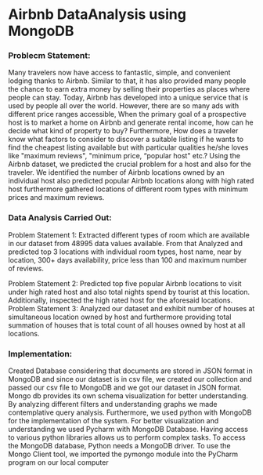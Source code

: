 # Airbnb DataAnalysis using MongoDB
<h3> Problecm Statement:</h3>
Many travelers now have access to fantastic, simple, and convenient lodging thanks to Airbnb. Similar to that, it has also provided many people the chance to earn extra money by selling their properties as places where people can stay. Today, Airbnb has developed into a unique service that is used by people all over the world. However, there are so many ads with different price ranges accessible, When the primary goal of a prospective host is to market a home on Airbnb and generate rental income, how can he decide what kind of property to buy? Furthermore, How does a traveler know what factors to consider to discover a suitable listing if he wants to find the cheapest listing available but with particular qualities he/she loves like "maximum reviews", "minimum price, “popular host" etc.? Using the Airbnb dataset, we predicted the crucial problem for a host and also for the traveler. We identified the number of Airbnb locations owned by an individual host also predicted popular Airbnb locations along with high rated host furthermore gathered locations of different room types with minimum prices and maximum reviews.

<h3>Data Analysis Carried Out:</h3>
Problem Statement 1: Extracted different types of room which are available in our dataset from 48995 data values available. From that Analyzed and predicted top 3 locations with individual room types, host name, near by location, 300+ days availability, price less than 100 and maximum number of reviews.

Problem Statement 2: Predicted top five popular Airbnb locations to visit under high rated host and also total nights spend by tourist at this location. Additionally, inspected the high rated host for the aforesaid locations.
Problem Statement 3: Analyzed our dataset and exhibit number of houses at simultaneous location owned by host and furthermore providing total summation of houses that is total count of all houses owned by host at all locations.

<h3>Implementation:</h3>

Created Database considering that documents are stored in JSON format in MongoDB and since our dataset is in csv file, we created our collection and passed our csv file to MongoDB and we got our dataset in JSON format. Mongo db provides its own schema visualization for better understanding. By analyzing different filters and understanding graphs we made contemplative query analysis. Furthermore, we used python with MongoDB for the implementation of the system. For better visualization and understanding we used Pycharm with MongoDB Database. Having access to various python libraries allows us to perform complex tasks. To access the MongoDB database, Python needs a MongoDB driver. To use the Mongo Client tool, we imported the pymongo module into the PyCharm program on our local computer
